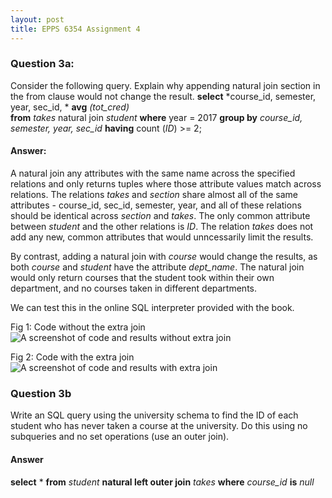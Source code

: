 ```yaml
---
layout: post
title: EPPS 6354 Assignment 4
---
```



### Question 3a: 
Consider the following query. Explain why appending natural join section in the from clause would not change the result. 
  **select** *course_id, semester, year, sec_id, * **avg** *(tot_cred)*   
  **from** *takes* natural join *student*
  **where** year = 2017
  **group by** *course_id, semester, year, sec_id*
  **having** count (*ID*) >= 2;
  
  #### Answer: 
  A natural join any attributes with the same name across the specified relations and only returns tuples where those attribute values match across relations. 
  The relations *takes* and *section* share almost all of the same attributes - course_id, sec_id, semester, year, and all of these relations should be identical across *section* and *takes*. The only common attribute between *student* and the other relations is *ID*. The relation *takes* does not add any new, common attributes that would unncessarily limit the results. 
  
  By contrast, adding a natural join with *course* would change the results, as both *course* and *student* have the attribute *dept_name*. The natural join would only return courses that the student took within their own department, and no courses taken in different departments. 
  
  We can test this in the online SQL interpreter provided with the book. 
  
  Fig 1: Code without the extra join
  ![A screenshot of code and results without extra join](https://shawnnstewart.github.io/images/WOExtraJoin.png "a screenshot")
  
  Fig 2: Code with the extra join
 ![A screenshot of code and results with extra join](https://shawnnstewart.github.io/images/WExtraSection.png "a screenshot")
 
### Question 3b
Write an SQL query using the university schema to find the ID of each student who has never taken a course at the university. Do this using no subqueries and no set operations (use an outer join). 

#### Answer

**select** *
**from** *student* **natural left outer join** *takes*
**where** *course_id* **is** *null*
